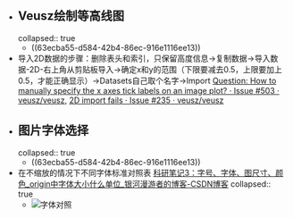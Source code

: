 - ## Veusz绘制等高线图
  collapsed:: true
	- ((63ecba55-d584-42b4-86ec-916e1116ee13))
- 导入2D数据的步骤：删除表头和索引，只保留高度信息->复制数据->导入数据-2D-右上角从剪贴板导入->确定x和y的范围（下限要减去0.5，上限要加上0.5，才能正确显示）->Datasets自己取个名字->Import [Question: How to manually specify the x axes tick labels on an image plot? · Issue #503 · veusz/veusz](https://github.com/veusz/veusz/issues/503), [2D import fails · Issue #235 · veusz/veusz](https://github.com/veusz/veusz/issues/235)
- ## 图片字体选择
  collapsed:: true
	- ((63ecba55-d584-42b4-86ec-916e1116ee13))
- 在不缩放的情况下不同字体标准对照表 [科研笔记3：字号、字体、图尺寸、颜色_origin中字体大小什么单位_银河漫游者的博客-CSDN博客](https://blog.csdn.net/jell14/article/details/113542436)
  collapsed:: true
	- ![字体对照](https://img-blog.csdnimg.cn/20210202104621380.png?x-oss-process=image/watermark,type_ZmFuZ3poZW5naGVpdGk,shadow_10,text_aHR0cHM6Ly9ibG9nLmNzZG4ubmV0L2plbGwxNA==,size_16,color_FFFFFF,t_70)